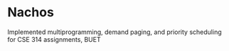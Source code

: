 # Nachos

Implemented multiprogramming, demand paging, and priority scheduling for CSE 314 assignments, BUET
